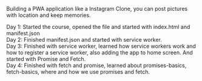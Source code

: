 Building a PWA application like a Instagram Clone, you can post pictures with location and keep memories.

Day 1: Started the course, opened the file and started with index.html and manifest.json
<br>
Day 2: Finished manifest.json and started with service worker.
<br>
Day 3: Finished with service worker, learned how service workers work and how to register a service worker, also adding the app to home
screen. And started with Promise and Fetch.
<br>
Day 4: Finished with fetch and promise, learned about promises-basics, fetch-basics, where and how we use promises and fetch.
